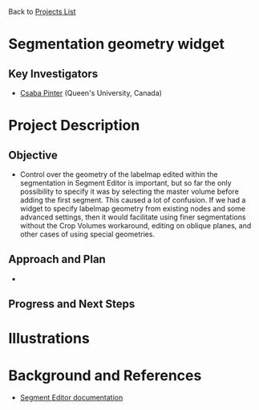 Back to [Projects List](../../README.md#ProjectsList)

# Segmentation geometry widget

## Key Investigators

- [Csaba Pinter](http://perk.cs.queensu.ca/users/pinter) (Queen's University, Canada)

# Project Description

## Objective

* Control over the geometry of the labelmap edited within the segmentation in Segment Editor is important, but so far the only possibility to specify it was by selecting the master volume before adding the first segment. This caused a lot of confusion. If we had a widget to specify labelmap geometry from existing nodes and some advanced settings, then it would facilitate using finer segmentations without the Crop Volumes workaround, editing on oblique planes, and other cases of using special geometries. 

## Approach and Plan

* 

## Progress and Next Steps

<!--Describe progress and next steps in a few bullet points as you are making progress.-->

# Illustrations
<!--
Whole heart segmentation:
![Whole heart segmentation](https://www.slicer.org/w/images/c/c1/20180612_SegmentEditor_WholeHeartScreenshot.PNG)
Spine phantom 3D printing:
![Spine phantom 3D printing](https://www.slicer.org/w/images/4/47/20180612_SegmentEditor_SpinePhantomMontage.png)
-->

<!--Add pictures and links to videos that demonstrate what has been accomplished.-->

# Background and References

<!--Use this space for information that may help people better understand your project, like links to papers, source code, or data.-->

- [Segment Editor documentation](http://slicer.readthedocs.io/en/latest/user_guide/module_segmenteditor.html)
<!--
- [Segmentation training material on Slicer wiki](https://www.slicer.org/wiki/Documentation/Nightly/Training#Slicer4_Image_Segmentation)
- [Slicer Segmentation Recipes](https://github.com/lassoan/SlicerSegmentationRecipes)
-->
